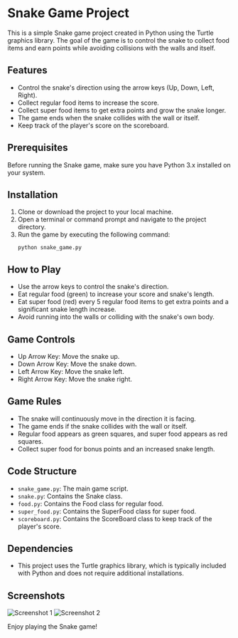 # Snake Game Project

This is a simple Snake game project created in Python using the Turtle graphics library. The goal of the game is to control the snake to collect food items and earn points while avoiding collisions with the walls and itself.

## Features
- Control the snake's direction using the arrow keys (Up, Down, Left, Right).
- Collect regular food items to increase the score.
- Collect super food items to get extra points and grow the snake longer.
- The game ends when the snake collides with the wall or itself.
- Keep track of the player's score on the scoreboard.

## Prerequisites
Before running the Snake game, make sure you have Python 3.x installed on your system.

## Installation
1. Clone or download the project to your local machine.
2. Open a terminal or command prompt and navigate to the project directory.
3. Run the game by executing the following command:
   ```
   python snake_game.py
   ```

## How to Play
- Use the arrow keys to control the snake's direction.
- Eat regular food (green) to increase your score and snake's length.
- Eat super food (red) every 5 regular food items to get extra points and a significant snake length increase.
- Avoid running into the walls or colliding with the snake's own body.

## Game Controls
- Up Arrow Key: Move the snake up.
- Down Arrow Key: Move the snake down.
- Left Arrow Key: Move the snake left.
- Right Arrow Key: Move the snake right.

## Game Rules
- The snake will continuously move in the direction it is facing.
- The game ends if the snake collides with the wall or itself.
- Regular food appears as green squares, and super food appears as red squares.
- Collect super food for bonus points and an increased snake length.

## Code Structure
- `snake_game.py`: The main game script.
- `snake.py`: Contains the Snake class.
- `food.py`: Contains the Food class for regular food.
- `super_food.py`: Contains the SuperFood class for super food.
- `scoreboard.py`: Contains the ScoreBoard class to keep track of the player's score.

## Dependencies
- This project uses the Turtle graphics library, which is typically included with Python and does not require additional installations.
## Screenshots
![Screenshot 1](screenshots/snake_1)
![Screenshot 2](screenshots/snake_2)

Enjoy playing the Snake game!
